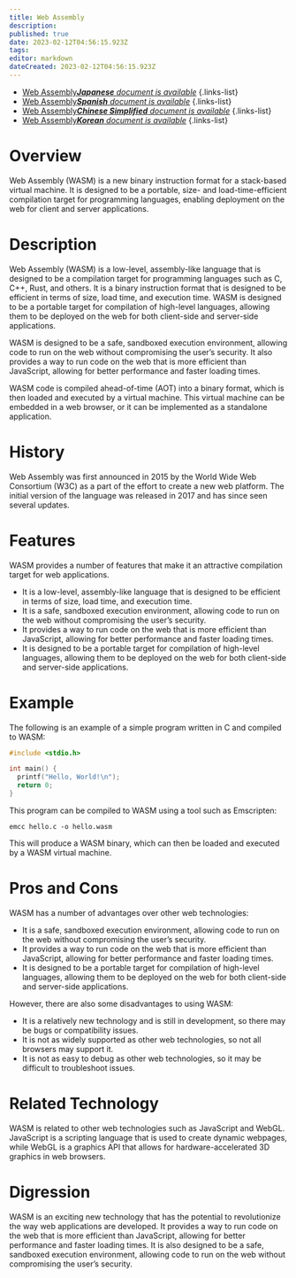 ```yaml
---
title: Web Assembly
description: 
published: true
date: 2023-02-12T04:56:15.923Z
tags: 
editor: markdown
dateCreated: 2023-02-12T04:56:15.923Z
---
```


- [Web Assembly***Japanese** document is available*](/ja/Knowledge-base/Dictionary/web-assembly)
{.links-list}
- [Web Assembly***Spanish** document is available*](/es/Knowledge-base/Dictionary/web-assembly)
{.links-list}
- [Web Assembly***Chinese Simplified** document is available*](/zh/Knowledge-base/Dictionary/web-assembly)
{.links-list}
- [Web Assembly***Korean** document is available*](/ko/Knowledge-base/Dictionary/web-assembly)
{.links-list}


# Overview

Web Assembly (WASM) is a new binary instruction format for a stack-based virtual machine. It is designed to be a portable, size- and load-time-efficient compilation target for programming languages, enabling deployment on the web for client and server applications.

# Description

Web Assembly (WASM) is a low-level, assembly-like language that is designed to be a compilation target for programming languages such as C, C++, Rust, and others. It is a binary instruction format that is designed to be efficient in terms of size, load time, and execution time. WASM is designed to be a portable target for compilation of high-level languages, allowing them to be deployed on the web for both client-side and server-side applications.

WASM is designed to be a safe, sandboxed execution environment, allowing code to run on the web without compromising the user’s security. It also provides a way to run code on the web that is more efficient than JavaScript, allowing for better performance and faster loading times.

WASM code is compiled ahead-of-time (AOT) into a binary format, which is then loaded and executed by a virtual machine. This virtual machine can be embedded in a web browser, or it can be implemented as a standalone application.

# History

Web Assembly was first announced in 2015 by the World Wide Web Consortium (W3C) as a part of the effort to create a new web platform. The initial version of the language was released in 2017 and has since seen several updates.

# Features

WASM provides a number of features that make it an attractive compilation target for web applications.

- It is a low-level, assembly-like language that is designed to be efficient in terms of size, load time, and execution time.
- It is a safe, sandboxed execution environment, allowing code to run on the web without compromising the user’s security.
- It provides a way to run code on the web that is more efficient than JavaScript, allowing for better performance and faster loading times.
- It is designed to be a portable target for compilation of high-level languages, allowing them to be deployed on the web for both client-side and server-side applications.

# Example

The following is an example of a simple program written in C and compiled to WASM:

```C
#include <stdio.h>

int main() {
  printf("Hello, World!\n");
  return 0;
}
```

This program can be compiled to WASM using a tool such as Emscripten:

```
emcc hello.c -o hello.wasm
```

This will produce a WASM binary, which can then be loaded and executed by a WASM virtual machine.

# Pros and Cons

WASM has a number of advantages over other web technologies:

- It is a safe, sandboxed execution environment, allowing code to run on the web without compromising the user’s security.
- It provides a way to run code on the web that is more efficient than JavaScript, allowing for better performance and faster loading times.
- It is designed to be a portable target for compilation of high-level languages, allowing them to be deployed on the web for both client-side and server-side applications.

However, there are also some disadvantages to using WASM:

- It is a relatively new technology and is still in development, so there may be bugs or compatibility issues.
- It is not as widely supported as other web technologies, so not all browsers may support it.
- It is not as easy to debug as other web technologies, so it may be difficult to troubleshoot issues.

# Related Technology

WASM is related to other web technologies such as JavaScript and WebGL. JavaScript is a scripting language that is used to create dynamic webpages, while WebGL is a graphics API that allows for hardware-accelerated 3D graphics in web browsers.

# Digression

WASM is an exciting new technology that has the potential to revolutionize the way web applications are developed. It provides a way to run code on the web that is more efficient than JavaScript, allowing for better performance and faster loading times. It is also designed to be a safe, sandboxed execution environment, allowing code to run on the web without compromising the user’s security.
